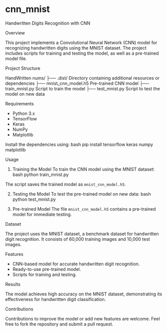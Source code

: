 # cnn_mnist

 Handwritten Digits Recognition with CNN

 Overview

This project implements a Convolutional Neural Network (CNN) model for recognizing handwritten digits using the MNIST dataset. The project includes scripts for training and testing the model, as well as a pre-trained model file.

 Project Structure


HandWritten nums/
├── .dist/                 Directory containing additional resources or dependencies
├── mnist_cnn_model.h5     Pre-trained CNN model
├── train_mnist.py         Script to train the model
├── test_mnist.py          Script to test the model on new data


 Requirements

- Python 3.x
- TensorFlow
- Keras
- NumPy
- Matplotlib

Install the dependencies using:
bash
pip install tensorflow keras numpy matplotlib


 Usage

 1. Training the Model
To train the CNN model using the MNIST dataset:
bash
python train_mnist.py

The script saves the trained model as `mnist_cnn_model.h5`.

 2. Testing the Model
To test the pre-trained model on new data:
bash
python test_mnist.py


 3. Pre-trained Model
The file `mnist_cnn_model.h5` contains a pre-trained model for immediate testing.

 Dataset

The project uses the MNIST dataset, a benchmark dataset for handwritten digit recognition. It consists of 60,000 training images and 10,000 test images.

 Features

- CNN-based model for accurate handwritten digit recognition.
- Ready-to-use pre-trained model.
- Scripts for training and testing.

 Results

The model achieves high accuracy on the MNIST dataset, demonstrating its effectiveness for handwritten digit classification.

 Contributions

Contributions to improve the model or add new features are welcome. Feel free to fork the repository and submit a pull request.
